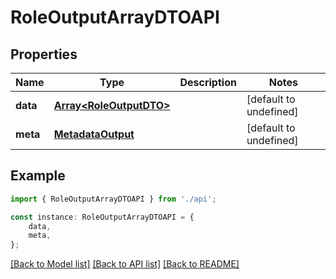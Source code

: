 # RoleOutputArrayDTOAPI


## Properties

Name | Type | Description | Notes
------------ | ------------- | ------------- | -------------
**data** | [**Array&lt;RoleOutputDTO&gt;**](RoleOutputDTO.md) |  | [default to undefined]
**meta** | [**MetadataOutput**](MetadataOutput.md) |  | [default to undefined]

## Example

```typescript
import { RoleOutputArrayDTOAPI } from './api';

const instance: RoleOutputArrayDTOAPI = {
    data,
    meta,
};
```

[[Back to Model list]](../README.md#documentation-for-models) [[Back to API list]](../README.md#documentation-for-api-endpoints) [[Back to README]](../README.md)
